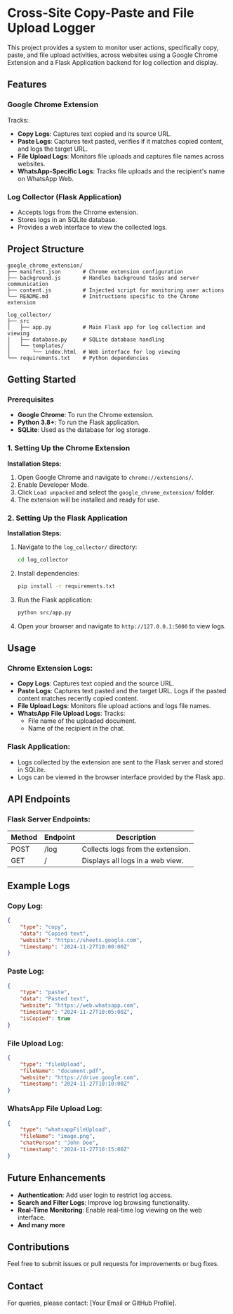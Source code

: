# Cross-Site Copy-Paste and File Upload Logger

This project provides a system to monitor user actions, specifically copy, paste, and file upload activities, across websites using a Google Chrome Extension and a Flask Application backend for log collection and display.

## Features

### Google Chrome Extension

Tracks:
- **Copy Logs**: Captures text copied and its source URL.
- **Paste Logs**: Captures text pasted, verifies if it matches copied content, and logs the target URL.
- **File Upload Logs**: Monitors file uploads and captures file names across websites.
- **WhatsApp-Specific Logs**: Tracks file uploads and the recipient's name on WhatsApp Web.

### Log Collector (Flask Application)

- Accepts logs from the Chrome extension.
- Stores logs in an SQLite database.
- Provides a web interface to view the collected logs.

## Project Structure

```
google_chrome_extension/
├── manifest.json       # Chrome extension configuration
├── background.js       # Handles background tasks and server communication
├── content.js          # Injected script for monitoring user actions
└── README.md           # Instructions specific to the Chrome extension

log_collector/
├── src
│   ├── app.py          # Main Flask app for log collection and viewing
│   ├── database.py     # SQLite database handling
│   └── templates/
│       └── index.html  # Web interface for log viewing
└── requirements.txt    # Python dependencies
```

## Getting Started

### Prerequisites

- **Google Chrome**: To run the Chrome extension.
- **Python 3.8+**: To run the Flask application.
- **SQLite**: Used as the database for log storage.

### 1. Setting Up the Chrome Extension

**Installation Steps:**

1. Open Google Chrome and navigate to `chrome://extensions/`.
2. Enable Developer Mode.
3. Click `Load unpacked` and select the `google_chrome_extension/` folder.
4. The extension will be installed and ready for use.

### 2. Setting Up the Flask Application

**Installation Steps:**

1. Navigate to the `log_collector/` directory:
    ```sh
    cd log_collector
    ```
2. Install dependencies:
    ```sh
    pip install -r requirements.txt
    ```
3. Run the Flask application:
    ```sh
    python src/app.py
    ```
4. Open your browser and navigate to `http://127.0.0.1:5000` to view logs.

## Usage

### Chrome Extension Logs:

- **Copy Logs**: Captures text copied and the source URL.
- **Paste Logs**: Captures text pasted and the target URL. Logs if the pasted content matches recently copied content.
- **File Upload Logs**: Monitors file upload actions and logs file names.
- **WhatsApp File Upload Logs**: Tracks:
    - File name of the uploaded document.
    - Name of the recipient in the chat.

### Flask Application:

- Logs collected by the extension are sent to the Flask server and stored in SQLite.
- Logs can be viewed in the browser interface provided by the Flask app.

## API Endpoints

### Flask Server Endpoints:

| Method | Endpoint | Description |
|--------|----------|-------------|
| POST   | /log     | Collects logs from the extension. |
| GET    | /        | Displays all logs in a web view.  |

## Example Logs

### Copy Log:

```json
{
    "type": "copy",
    "data": "Copied text",
    "website": "https://sheets.google.com",
    "timestamp": "2024-11-27T10:00:00Z"
}
```

### Paste Log:

```json
{
    "type": "paste",
    "data": "Pasted text",
    "website": "https://web.whatsapp.com",
    "timestamp": "2024-11-27T10:05:00Z",
    "isCopied": true
}
```

### File Upload Log:

```json
{
    "type": "fileUpload",
    "fileName": "document.pdf",
    "website": "https://drive.google.com",
    "timestamp": "2024-11-27T10:10:00Z"
}
```

### WhatsApp File Upload Log:

```json
{
    "type": "whatsappFileUpload",
    "fileName": "image.png",
    "chatPerson": "John Doe",
    "timestamp": "2024-11-27T10:15:00Z"
}
```

## Future Enhancements

- **Authentication**: Add user login to restrict log access.
- **Search and Filter Logs**: Improve log browsing functionality.
- **Real-Time Monitoring**: Enable real-time log viewing on the web interface.
- **And many more**

## Contributions

Feel free to submit issues or pull requests for improvements or bug fixes.

## Contact

For queries, please contact: [Your Email or GitHub Profile].